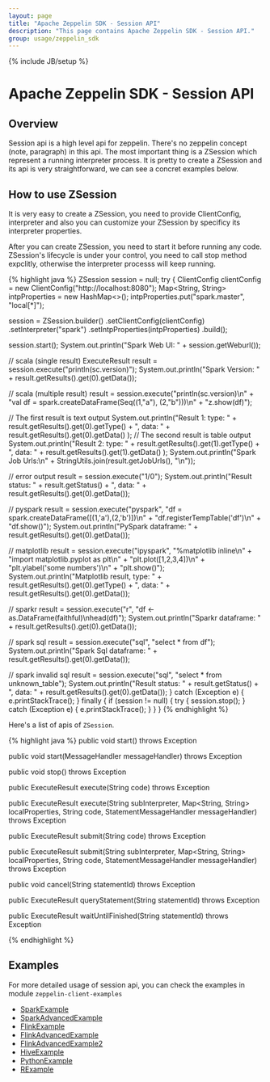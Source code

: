 ```yaml
---
layout: page
title: "Apache Zeppelin SDK - Session API"
description: "This page contains Apache Zeppelin SDK - Session API."
group: usage/zeppelin_sdk 
---
```

<!--
Licensed under the Apache License, Version 2.0 (the "License");
you may not use this file except in compliance with the License.
You may obtain a copy of the License at

http://www.apache.org/licenses/LICENSE-2.0

Unless required by applicable law or agreed to in writing, software
distributed under the License is distributed on an "AS IS" BASIS,
WITHOUT WARRANTIES OR CONDITIONS OF ANY KIND, either express or implied.
See the License for the specific language governing permissions and
limitations under the License.
-->
{% include JB/setup %}

# Apache Zeppelin SDK - Session API

<div id="toc"></div>

## Overview

Session api is a high level api for zeppelin. There's no zeppelin concept (note, paragraph) in this api. The most important thing is a ZSession which represent a running interpreter process.
It is pretty to create a ZSession and its api is very straightforward, we can see a concret examples below.


## How to use ZSession

It is very easy to create a ZSession, you need to provide ClientConfig, interpreter and also you can customize your ZSession by specificy its interpreter properties.

After you can create ZSession, you need to start it before running any code. 
ZSession's lifecycle  is under your control, you need to call stop method expclitly, otherwise the interpreter processs will keep running.

{% highlight java %}
ZSession session = null;
try {
  ClientConfig clientConfig = new ClientConfig("http://localhost:8080");
  Map<String, String> intpProperties = new HashMap<>();
  intpProperties.put("spark.master", "local[*]");

  session = ZSession.builder()
          .setClientConfig(clientConfig)
          .setInterpreter("spark")
          .setIntpProperties(intpProperties)
          .build();

  session.start();
  System.out.println("Spark Web UI: " + session.getWeburl());

  // scala (single result)
  ExecuteResult result = session.execute("println(sc.version)");
  System.out.println("Spark Version: " + result.getResults().get(0).getData());

  // scala (multiple result)
  result = session.execute("println(sc.version)\n" +
          "val df = spark.createDataFrame(Seq((1,\"a\"), (2,\"b\")))\n" +
          "z.show(df)");

  // The first result is text output
  System.out.println("Result 1: type: " + result.getResults().get(0).getType() +
          ", data: " + result.getResults().get(0).getData() );
  // The second result is table output
  System.out.println("Result 2: type: " + result.getResults().get(1).getType() +
          ", data: " + result.getResults().get(1).getData() );
  System.out.println("Spark Job Urls:\n" + StringUtils.join(result.getJobUrls(), "\n"));

  // error output
  result = session.execute("1/0");
  System.out.println("Result status: " + result.getStatus() +
          ", data: " + result.getResults().get(0).getData());

  // pyspark
  result = session.execute("pyspark", "df = spark.createDataFrame([(1,'a'),(2,'b')])\n" +
          "df.registerTempTable('df')\n" +
          "df.show()");
  System.out.println("PySpark dataframe: " + result.getResults().get(0).getData());

  // matplotlib
  result = session.execute("ipyspark", "%matplotlib inline\n" +
          "import matplotlib.pyplot as plt\n" +
          "plt.plot([1,2,3,4])\n" +
          "plt.ylabel('some numbers')\n" +
          "plt.show()");
  System.out.println("Matplotlib result, type: " + result.getResults().get(0).getType() +
          ", data: " + result.getResults().get(0).getData());

  // sparkr
  result = session.execute("r", "df <- as.DataFrame(faithful)\nhead(df)");
  System.out.println("Sparkr dataframe: " + result.getResults().get(0).getData());

  // spark sql
  result = session.execute("sql", "select * from df");
  System.out.println("Spark Sql dataframe: " + result.getResults().get(0).getData());

  // spark invalid sql
  result = session.execute("sql", "select * from unknown_table");
  System.out.println("Result status: " + result.getStatus() +
          ", data: " + result.getResults().get(0).getData());
} catch (Exception e) {
  e.printStackTrace();
} finally {
  if (session != null) {
    try {
      session.stop();
    } catch (Exception e) {
      e.printStackTrace();
    }
  }
}
{% endhighlight %}

Here's a list of apis of `ZSession`.

{% highlight java %}
public void start() throws Exception

public void start(MessageHandler messageHandler) throws Exception

public void stop() throws Exception

public ExecuteResult execute(String code) throws Exception

public ExecuteResult execute(String subInterpreter,
                             Map<String, String> localProperties,
                             String code,
                             StatementMessageHandler messageHandler) throws Exception 

public ExecuteResult submit(String code) throws Exception 

public ExecuteResult submit(String subInterpreter,
                            Map<String, String> localProperties,
                            String code,
                            StatementMessageHandler messageHandler) throws Exception
                            
public void cancel(String statementId) throws Exception
 
public ExecuteResult queryStatement(String statementId) throws Exception

public ExecuteResult waitUntilFinished(String statementId) throws Exception

{% endhighlight %}



## Examples

For more detailed usage of session api, you can check the examples in module `zeppelin-client-examples`

* [SparkExample](https://github.com/apache/zeppelin/blob/master/zeppelin-client-examples/src/main/java/org/apache/zeppelin/client/examples/SparkExample.java)
* [SparkAdvancedExample](https://github.com/apache/zeppelin/blob/master/zeppelin-client-examples/src/main/java/org/apache/zeppelin/client/examples/SparkAdvancedExample.java)
* [FlinkExample](https://github.com/apache/zeppelin/blob/master/zeppelin-client-examples/src/main/java/org/apache/zeppelin/client/examples/FlinkExample.java)
* [FlinkAdvancedExample](https://github.com/apache/zeppelin/blob/master/zeppelin-client-examples/src/main/java/org/apache/zeppelin/client/examples/FlinkAdvancedExample.java)
* [FlinkAdvancedExample2](https://github.com/apache/zeppelin/blob/master/zeppelin-client-examples/src/main/java/org/apache/zeppelin/client/examples/FlinkAdvancedExample2.java)
* [HiveExample](https://github.com/apache/zeppelin/blob/master/zeppelin-client-examples/src/main/java/org/apache/zeppelin/client/examples/HiveExample.java)
* [PythonExample](https://github.com/apache/zeppelin/blob/master/zeppelin-client-examples/src/main/java/org/apache/zeppelin/client/examples/PythonExample.java)
* [RExample](https://github.com/apache/zeppelin/blob/master/zeppelin-client-examples/src/main/java/org/apache/zeppelin/client/examples/RExample.java)

